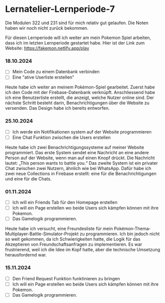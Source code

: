 # Lernatelier-Lernperiode-7

Die Modulen 322 und 231 sind für mich relativ gut gelaufen. Die Noten haben wir noch nicht zurück bekommen. 

Für diesen Lernperiode will ich weiter am mein Pokemon Spiel arbeiten, dass ich im letzten Lernperiode gestartet habe.
Hier ist der Link zum Website: https://fakemon.netlify.app/play

### 18.10.2024
- [ ] Mein Code zu einem Datenbank verbinden
- [ ] Eine "ative Userliste erstellen"

Heute habe ich weiter an meinem Pokémon-Spiel gearbeitet. Zuerst habe ich den Code mit der Firebase-Datenbank verknüpft. Anschliessend habe ich eine Benutzerliste erstellt, die anzeigt, welche Nutzer online sind. Der nächste Schritt besteht darin, Benachrichtigungen über die Website zu versenden. Das Design habe ich bereits entworfen.

### 25.10.2024
- [ ] Ich werde ein Notifikationen system auf der Website programmieren
- [ ] Eine Chat Funktion zwischen die Users erstellen

Heute habe ich zwei Benachrichtigungssysteme auf meiner Website programmiert. Das erste System sendet eine Nachricht an eine andere Person auf der Website, wenn man auf einen Knopf drückt. Die Nachricht lautet: „This person wants to battle you.“ Das zweite System ist ein privater Chat zwischen zwei Nutzern, ähnlich wie bei WhatsApp. Dafür habe ich zwei neue Collections in Firebase erstellt: eine für die Benachrichtigungen und eine für die Chats.

### 01.11.2024
- [ ] Ich will ein Friends Tab für den Homepage erstellen
- [ ] Ich will ein Page erstellen wo beide Users sich kämpfen können mit ihre Pokemon.
- [ ] Das Gamelogik programmieren.

Heute habe ich versucht, eine Freundesliste für mein Pokémon-Thema-Multiplayer-Battle-Simulator-Projekt zu programmieren. Ich bin jedoch nicht so weit gekommen, da ich Schwierigkeiten hatte, die Logik für das Akzeptieren von Freundschaftsanfragen zu implementieren. Es war frustrierend, weil ich die Idee im Kopf hatte, aber die technische Umsetzung herausfordernd war. 

### 15.11.2024
- [ ] Den Friend Request Funktion funktinieren zu bringen
- [ ] Ich will ein Page erstellen wo beide Users sich kämpfen können mit ihre Pokemon.
- [ ] Das Gamelogik programmieren.
